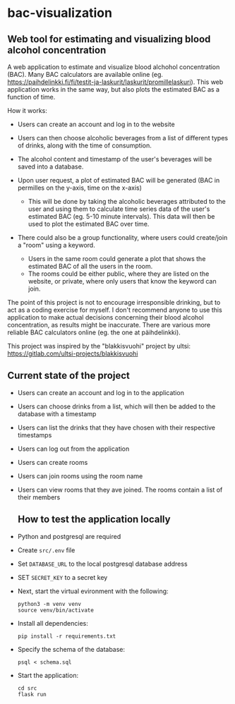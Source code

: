 # bac-visualization

## Web tool for estimating and visualizing blood alcohol concentration

A web application to estimate and visualize blood alchohol concentration (BAC). Many BAC calculators are available online (eg. https://paihdelinkki.fi/fi/testit-ja-laskurit/laskurit/promillelaskuri). This web application works in the same way, but also plots the estimated BAC as a function of time.

How it works:

  - Users can create an account and log in to the website
  - Users can then choose alcoholic beverages from a list of different types of drinks, along with the time of consumption.
  - The alcohol content and timestamp of the user's beverages will be saved into a database.
  - Upon user request, a plot of estimated BAC will be generated (BAC in permilles on the y-axis, time on the x-axis)
      - This will be done by taking the alcoholic beverages attributed to the user and using them to calculate time series data of the user's estimated BAC (eg. 5-10 minute intervals). This data will then be used to plot the estimated BAC over time.

  - There could also be a group functionality, where users could create/join a "room" using a keyword.
      - Users in the same room could generate a plot that shows the estimated BAC of all the users in the room.
      - The rooms could be either public, where they are listed on the website, or private, where only users that know the keyword can join.
   
The point of this project is not to encourage irresponsible drinking, but to act as a coding exercise for myself. I don't recommend anyone to use this application to make actual decisions concerning their blood alcohol concentration, as results might be inaccurate. There are various more reliable BAC calculators online (eg. the one at päihdelinkki).


This project was inspired by the "blakkisvuohi" project by ultsi: https://gitlab.com/ultsi-projects/blakkisvuohi

## Current state of the project

- Users can create an account and log in to the application
- Users can choose drinks from a list, which will then be added to the database with a timestamp
- Users can list the drinks that they have chosen with their respective timestamps
- Users can log out from the application
- Users can create rooms
- Users can join rooms using the room name
- Users can view rooms that they ave joined. The rooms contain a list of their members

  ## How to test the application locally

* Python and postgresql are required
* Create `src/.env` file
* Set `DATABASE_URL` to the local postgresql database address
* SET `SECRET_KEY` to a secret key

* Next, start the virtual evironment with the following:
  ```
  python3 -m venv venv
  source venv/bin/activate
  ```
* Install all dependencies:
  ```
  pip install -r requirements.txt
  ```
* Specify the schema of the database:
  ```
  psql < schema.sql
  ```
* Start the application:
  ```
  cd src
  flask run
  ```

  
  
